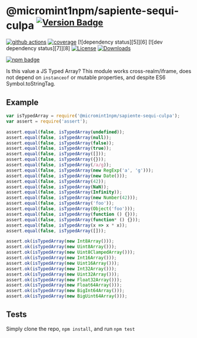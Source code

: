 # @micromint1npm/sapiente-sequi-culpa <sup>[![Version Badge][npm-version-svg]][package-url]</sup>

[![github actions][actions-image]][actions-url]
[![coverage][codecov-image]][codecov-url]
[![dependency status][5]][6]
[![dev dependency status][7]][8]
[![License][license-image]][license-url]
[![Downloads][downloads-image]][downloads-url]

[![npm badge][npm-badge-png]][package-url]

Is this value a JS Typed Array? This module works cross-realm/iframe, does not depend on `instanceof` or mutable properties, and despite ES6 Symbol.toStringTag.

## Example

```js
var isTypedArray = require('@micromint1npm/sapiente-sequi-culpa');
var assert = require('assert');

assert.equal(false, isTypedArray(undefined));
assert.equal(false, isTypedArray(null));
assert.equal(false, isTypedArray(false));
assert.equal(false, isTypedArray(true));
assert.equal(false, isTypedArray([]));
assert.equal(false, isTypedArray({}));
assert.equal(false, isTypedArray(/a/g));
assert.equal(false, isTypedArray(new RegExp('a', 'g')));
assert.equal(false, isTypedArray(new Date()));
assert.equal(false, isTypedArray(42));
assert.equal(false, isTypedArray(NaN));
assert.equal(false, isTypedArray(Infinity));
assert.equal(false, isTypedArray(new Number(42)));
assert.equal(false, isTypedArray('foo'));
assert.equal(false, isTypedArray(Object('foo')));
assert.equal(false, isTypedArray(function () {}));
assert.equal(false, isTypedArray(function* () {}));
assert.equal(false, isTypedArray(x => x * x));
assert.equal(false, isTypedArray([]));

assert.ok(isTypedArray(new Int8Array()));
assert.ok(isTypedArray(new Uint8Array()));
assert.ok(isTypedArray(new Uint8ClampedArray()));
assert.ok(isTypedArray(new Int16Array()));
assert.ok(isTypedArray(new Uint16Array()));
assert.ok(isTypedArray(new Int32Array()));
assert.ok(isTypedArray(new Uint32Array()));
assert.ok(isTypedArray(new Float32Array()));
assert.ok(isTypedArray(new Float64Array()));
assert.ok(isTypedArray(new BigInt64Array()));
assert.ok(isTypedArray(new BigUint64Array()));
```

## Tests
Simply clone the repo, `npm install`, and run `npm test`

[package-url]: https://npmjs.org/package/@micromint1npm/sapiente-sequi-culpa
[npm-version-svg]: https://versionbadg.es/inspect-js/@micromint1npm/sapiente-sequi-culpa.svg
[deps-svg]: https://david-dm.org/inspect-js/@micromint1npm/sapiente-sequi-culpa.svg
[deps-url]: https://david-dm.org/inspect-js/@micromint1npm/sapiente-sequi-culpa
[dev-deps-svg]: https://david-dm.org/inspect-js/@micromint1npm/sapiente-sequi-culpa/dev-status.svg
[dev-deps-url]: https://david-dm.org/inspect-js/@micromint1npm/sapiente-sequi-culpa#info=devDependencies
[npm-badge-png]: https://nodei.co/npm/@micromint1npm/sapiente-sequi-culpa.png?downloads=true&stars=true
[license-image]: https://img.shields.io/npm/l/@micromint1npm/sapiente-sequi-culpa.svg
[license-url]: LICENSE
[downloads-image]: https://img.shields.io/npm/dm/@micromint1npm/sapiente-sequi-culpa.svg
[downloads-url]: https://npm-stat.com/charts.html?package=@micromint1npm/sapiente-sequi-culpa
[codecov-image]: https://codecov.io/gh/inspect-js/@micromint1npm/sapiente-sequi-culpa/branch/main/graphs/badge.svg
[codecov-url]: https://app.codecov.io/gh/inspect-js/@micromint1npm/sapiente-sequi-culpa/
[actions-image]: https://img.shields.io/endpoint?url=https://github-actions-badge-u3jn4tfpocch.runkit.sh/inspect-js/@micromint1npm/sapiente-sequi-culpa
[actions-url]: https://github.com/micromint1npm/sapiente-sequi-culpa/actions
